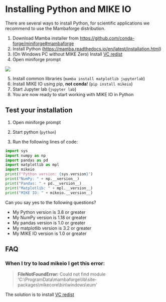 # Installing Python and MIKE IO

There are several ways to install Python, for scientific applications we recommend to use the Mambaforge distribution.

1. Download Mamba installer from <https://github.com/conda-forge/miniforge#mambaforge>
2. Install Python (<https://mamba.readthedocs.io/en/latest/installation.html>)
3. (On Windows PC without MIKE Zero) Install [VC redist](https://aka.ms/vs/16/release/vc_redist.x64.exe) 
4. Open miniforge prompt

![](images/prompt.png)

5. Install common libraries (`mamba install matplotlib jupyterlab`)
6. Install MIKE IO using pip, **not conda**! (`pip install mikeio`)
7. Start Jupyter lab (`jupyter lab`)
8. You are now ready to start working with MIKE IO in Python

## Test your installation

1. Open miniforge prompt



2. Start python (`python`) 
3. Run the following lines of code:

```python
import sys
import numpy as np
import pandas as pd
import matplotlib as mpl
import mikeio
print(f"Python version: {sys.version}")
print("NumPy: " + np.__version__)
print("Pandas: " + pd.__version__)
print("Matplotlib: " + mpl.__version__)
print("MIKE IO: " + mikeio.__version__)
```

Can you say yes to the following questions? 

* My Python version is 3.8 or greater
* My NumPy version is 1.18 or greater
* My pandas version is 1.0 or greater
* My matplotlib version is 3.2 or greater
* My MIKE IO version is 1.0 or greater

## FAQ
### When I try to load mikeio I get this error:

 > **FileNotFoundError:** Could not find module 'C:\ProgramData\mambaforge\lib\site-packages\mikecore\bin\windows\eum'

The solution is to install [VC redist](https://aka.ms/vs/16/release/vc_redist.x64.exe) 